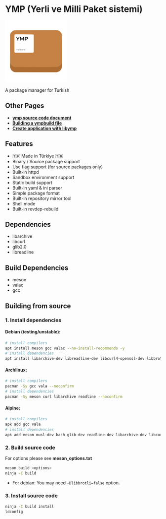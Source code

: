 # YMP (Yerli ve Milli Paket sistemi)
<img src="data/application-x-ymp.svg" width="200">

A package manager for Turkish

## Other Pages
* [**ymp source code document**](src/README.md)
* [**Building a ympbuild file**](doc/ympbuild.rst)
* [**Create application with libymp**](doc/libymp.rst)


## Features
* 🇹🇷 Made in Türkiye 🇹🇷
* Binary / Source package support
* Use flag support (for source packages only)
* Built-in httpd
* Sandbox environment support
* Static build support
* Built-in yaml & ini parser
* Simple package format
* Built-in repository mirror tool
* Shell mode
* Built-in revdep-rebuild

## Dependencies
* libarchive
* libcurl
* glib2.0
* libreadline

## Build Dependencies
* meson
* valac
* gcc

## Building from source
### 1. Install dependencies
#### Debian (testing/unstable):
```bash
# install compilers
apt install meson gcc valac --no-install-recommends -y
# install dependencies
apt install libarchive-dev libreadline-dev libcurl4-openssl-dev libbrotli-dev --no-install-recommends -y
```
#### Archlinux:
```bash
# install compilers
pacman -Sy gcc vala --noconfirm
# install dependencies
pacman -Sy meson curl libarchive readline --noconfirm
```

#### Alpine:
```bash
# install compilers
apk add gcc vala
# install dependencies
apk add meson musl-dev bash glib-dev readline-dev libarchive-dev libcurl curl-dev
```

### 2. Build source code
For options please see **meson_options.txt**
```bash
meson build <options>
ninja -C build
```
* For debian: You may need `-Dlibbrotli=false` option.

### 3. Install source code
```bash
ninja -C build install
ldconfig
```
